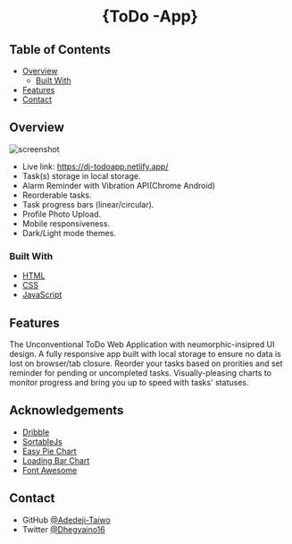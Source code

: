 <!-- Please update value in the {}  -->

<h1 align="center">{ToDo -App}</h1>

<!-- TABLE OF CONTENTS -->

## Table of Contents

- [Overview](#overview)
  - [Built With](#built-with)
- [Features](#features)
- [Contact](#contact)

<!-- OVERVIEW -->

## Overview

![screenshot](https://github.com/Adedeji-Taiwo/ToDo-App/blob/main/screencapture-127-0-0-1-5500-index-html-2021-06-23-18_04_18%20(1).png)
 


<!--Introduce your projects by taking a screenshot or a gif. Try to tell visitors a story about your project by answering:-->

- Live link: https://dj-todoapp.netlify.app/
- Task(s) storage in local storage.
- Alarm Reminder with Vibration API(Chrome Android) 
- Reorderable tasks.
- Task progress bars (linear/circular).
- Profile Photo Upload.
- Mobile responsiveness.
- Dark/Light mode themes.

### Built With

<!-- This section should list any major frameworks that you built your project using. Here are a few examples.-->

- [HTML](https://www.w3schools.com/html/)
- [CSS](https://www.w3schools.com/css/default.asp)
- [JavaScript](https://www.w3schools.com/js/default.asp)

## Features

<!-- List the features of your application or follow the template. Don't share the figma file here :) -->

The Unconventional ToDo Web Application with neumorphic-insipred UI design. A fully responsive app built with local storage to ensure no data is lost on browser/tab closure. Reorder your tasks based on prorities and set reminder for pending or uncompleted tasks. Visually-pleasing charts to monitor progress and bring you up to speed with tasks' statuses.  



## Acknowledgements

<!-- This section should list any articles or add-ons/plugins that helps you to complete the project. This is optional but it will help you in the future. For exmpale -->

- [Dribble](https://dribbble.com/)
- [SortableJs](https://github.com/SortableJS/Sortable)
- [Easy Pie Chart](https://github.com/rendro/easy-pie-chart)
- [Loading Bar Chart](https://loading.io/progress/) 
- [Font Awesome](https://fontawesome.com/)



## Contact

<!--- Website [your-website.com](https://{your-web-site-link})-->
- GitHub [@Adedeji-Taiwo](https://{github.com/Adedeji-Taiwo})
- Twitter [@Dhegyaino16](https://{twitter.com/Dhegyaino16})
